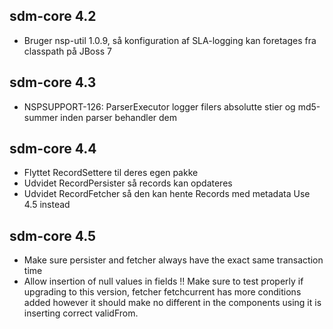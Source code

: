 ## sdm-core 4.2
*  Bruger nsp-util 1.0.9, så konfiguration af SLA-logging kan foretages fra classpath på JBoss 7

## sdm-core 4.3
*  NSPSUPPORT-126: ParserExecutor logger filers absolutte stier og md5-summer inden parser behandler dem

## sdm-core 4.4
*  Flyttet RecordSettere til deres egen pakke
*  Udvidet RecordPersister så records kan opdateres
*  Udvidet RecordFetcher så den kan hente Records med metadata
Use 4.5 instead

## sdm-core 4.5
*  Make sure persister and fetcher always have the exact same transaction time
*  Allow insertion of null values in fields
!! Make sure to test properly if upgrading to this version, fetcher fetchcurrent has more conditions added
   however it should make no different in the components using it is inserting correct validFrom.
